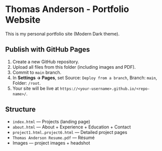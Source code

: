 # Thomas Anderson - Portfolio Website

This is my personal portfolio site (Modern Dark theme).

## Publish with GitHub Pages
1. Create a new GitHub repository.
2. Upload all files from this folder (including images and PDF).
3. Commit to `main` branch.
4. In **Settings → Pages**, set Source: `Deploy from a branch`, Branch: `main`, Folder: `/root`.
5. Your site will be live at `https://<your-username>.github.io/<repo-name>/`.

## Structure
- `index.html` — Projects (landing page)
- `about.html` — About + Experience + Education + Contact
- `project1.html`..`project6.html` — Detailed project pages
- `Thomas Anderson Resume.pdf` — Résumé
- Images — project images + headshot
